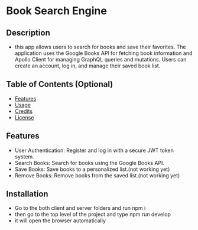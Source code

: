 # Book Search Engine 
## Description

- this app allows users to search for books and save their favorites. The application uses the Google Books API for fetching book information and Apollo Client for managing GraphQL queries and mutations. Users can create an account, log in, and manage their saved book list.

## Table of Contents (Optional)


- [Features](#feature)
- [Usage](#usage)
- [Credits](#credits)
- [License](#license)

## Features
- User Authentication: Register and log in with a secure JWT token system.
- Search Books: Search for books using the Google Books API.
- Save Books: Save books to a personalized list.(not working yet)
- Remove Books: Remove books from the saved list.(not working yet)


## Installation
- Go to the both client and server folders and run npm i
- then go to the top level of the project and type npm run develop
- it will open the browser automatically 